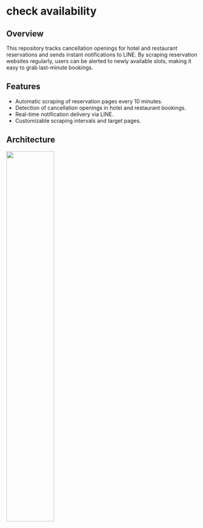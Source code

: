 # check availability

## Overview
This repository tracks cancellation openings for hotel and restaurant reservations and sends instant notifications to LINE. By scraping reservation websites regularly, users can be alerted to newly available slots, making it easy to grab last-minute bookings.


## Features
- Automatic scraping of reservation pages every 10 minutes.
- Detection of cancellation openings in hotel and restaurant bookings.
- Real-time notification delivery via LINE.
- Customizable scraping intervals and target pages.


## Architecture
<img src="https://github.com/user-attachments/assets/218e1dca-f7b4-4bfc-ae68-68a492cc03a0" width="50%">

